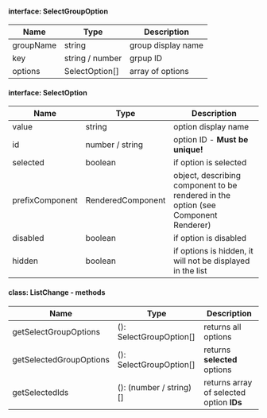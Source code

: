 

  #### interface: SelectGroupOption
  Name | Type | Description
  --- | --- | ---
  groupName | string | group display name
  key | string / number | grpup ID
  options | SelectOption[] | array of options

  #### interface: SelectOption
  Name | Type | Description
  --- | --- | ---
  value | string | option display name
  id | number / string | option ID - **Must be unique!**
  selected | boolean | if option is selected
  prefixComponent |  RenderedComponent | object, describing component to be rendered in the option (see Component Renderer)
  disabled | boolean | if option is disabled
  hidden | boolean | if options is hidden, it will not be displayed in the list

  #### class: ListChange - methods
  Name | Type | Description
  --- | --- | ---
  getSelectGroupOptions | (): SelectGroupOption[] | returns all options
  getSelectedGroupOptions | (): SelectGroupOption[] | returns **selected** options
  getSelectedIds | (): (number / string)[] | returns array of selected option **IDs**